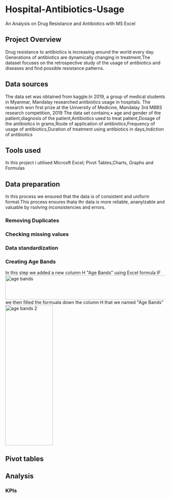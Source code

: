 # Hospital-Antibiotics-Usage
 An Analysis on Drug Resistance and Antibiotics with MS Excel
## Project Overview
Drug resistance to antibiotics is increasing around the world every day. Generations of antibiotics are dynamically changing in treatment.The dataset focuses on the retrospective study of the usage of antibiotics and diseases and find possible resistance patterns.
## Data sources
The data set was obtained from kaggle.In 2019, a group of medical students in Myanmar, Mandalay researched antibiotics usage in hospitals. The research won first prize at the University of Medicine, Mandalay 3rd MBBS research competition, 2019
The data set contains;•	age and gender of the patient,diagnosis of the patient,Antibiotics used to treat patient,Dosage of the antibiotics in grams,Route of application of antibiotics,Frequency of usage of antibiotics,Duration of treatment using antibiotics in days,Indiction of antibiotics
## Tools used
In this project i utilised Microsft Excel;
Pivot Tables,Charts, Graphs and Formulas
## Data preparation
In this process we ensured that the data is of consistent and uniform format.This process ensures thata thr data is more reliable, ananylzable and valuable by rsolving inconsistencies and errors.
 ### Removing Duplicates
 ### Checking missing values
 ### Data standardization
 ### Creating Age Bands
  In this step we added a new column H "Age Bands" using Excel formula IF
  <img width="1215" height="76" alt="age bands" src="https://github.com/user-attachments/assets/2fc22b8f-87aa-4c7b-bfe6-02108a228894" /> 
we then filled the formuala down the column H that we named "Age Bands"
<img width="149" height="440" alt="age bands 2" src="https://github.com/user-attachments/assets/76852e14-7f65-489d-9071-dbac951641a6" />

  
 
## Pivot tables
## Analysis
### KPIs

